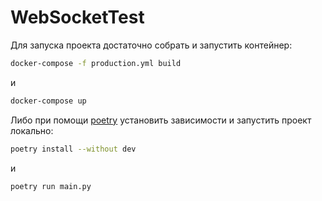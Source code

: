 # WebSocketTest

Для запуска проекта достаточно собрать и запустить контейнер:

```bash
docker-compose -f production.yml build
```

и

```bash
docker-compose up
```

Либо при помощи [poetry](https://python-poetry.org/) установить зависимости и запустить проект локально:

```bash
poetry install --without dev
```

и

```bash
poetry run main.py
```